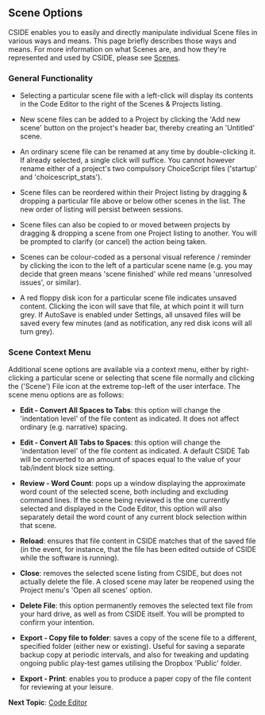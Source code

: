 ## Scene Options

CSIDE enables you to easily and directly manipulate individual Scene files in various ways and means. This page briefly describes those ways and means. For more information on what Scenes are, and how they're represented and used by CSIDE, please see [Scenes](topics/scenes.md "Scenes").


### General Functionality

- Selecting a particular scene file with a left-click will display its contents in the Code Editor to the right of the Scenes & Projects listing.

- New scene files can be added to a Project by clicking the 'Add new scene' button on the project's header bar, thereby creating an 'Untitled' scene.

- An ordinary scene file can be renamed at any time by double-clicking it. If already selected, a single click will suffice. You cannot however rename either of a project's two compulsory ChoiceScript files ('startup' and 'choicescript_stats').

- Scene files can be reordered within their Project listing by dragging & dropping a particular file above or below other scenes in the list. The new order of listing will persist between sessions.

- Scene files can also be copied to or moved between projects by dragging & dropping a scene from one Project listing to another. You will be prompted to clarify (or cancel) the action being taken.

- Scenes can be colour-coded as a personal visual reference / reminder by clicking the icon to the left of a particular scene name (e.g. you may decide that green means 'scene finished' while red means 'unresolved issues', or similar).

- A red floppy disk icon for a particular scene file indicates unsaved content. Clicking the icon will save that file, at which point it will turn grey. If AutoSave is enabled under Settings, all unsaved files will be saved every few minutes (and as notification, any red disk icons will all turn grey).


### Scene Context Menu

Additional scene options are available via a context menu, either by right-clicking a particular scene or selecting that scene file normally and clicking the ('Scene') File icon at the extreme top-left of the user interface. The scene menu options are as follows:

- **Edit - Convert All Spaces to Tabs**: this option will change the 'indentation level' of the file content as indicated. It does not affect ordinary (e.g. narrative) spacing.

- **Edit - Convert All Tabs to Spaces**: this option will change the 'indentation level' of the file content as indicated. A default CSIDE Tab will be converted to an amount of spaces equal to the value of your tab/indent block size setting.

- **Review - Word Count**: pops up a window displaying the approximate word count of the selected scene, both including and excluding command lines. If the scene being reviewed is the one currently selected and displayed in the Code Editor, this option will also separately detail the word count of any current block selection within that scene.

- **Reload**: ensures that file content in CSIDE matches that of the saved file (in the event, for instance, that the file has been edited outside of CSIDE while the software is running).

- **Close**: removes the selected scene listing from CSIDE, but does not actually delete the file. A closed scene may later be reopened using the Project menu's 'Open all scenes' option.

- **Delete File**: this option permanently removes the selected text file from your hard drive, as well as from CSIDE itself. You will be prompted to confirm your intention.

- **Export - Copy file to folder**: saves a copy of the scene file to a different, specified folder (either new or existing). Useful for saving a separate backup copy at periodic intervals, and also for tweaking and updating ongoing public play-test games utilising the Dropbox 'Public' folder.

- **Export - Print**: enables you to produce a paper copy of the file content for reviewing at your leisure.


**Next Topic**: [Code Editor](topics/code-editor.md "Code Editor")